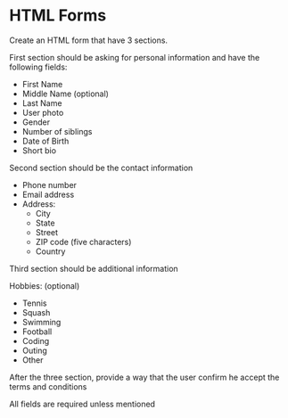 # HTML Forms

Create an HTML form that have 3 sections.

First section should be asking for personal information and have the following fields:

- First Name
- Middle Name (optional)
- Last Name
- User photo
- Gender
- Number of siblings
- Date of Birth
- Short bio

Second section should be the contact information

- Phone number
- Email address
- Address:
  - City
  - State
  - Street
  - ZIP code (five characters)
  - Country

Third section should be additional information

Hobbies: (optional)
  - Tennis
  - Squash
  - Swimming
  - Football
  - Coding
  - Outing
  - Other


After the three section, provide a way that the user confirm he accept the terms and conditions

All fields are required unless mentioned
